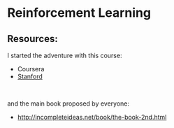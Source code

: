 # Reinforcement Learning
## Resources:
I started the adventure with this course:
- Coursera
- [Stanford](http://web.stanford.edu/class/cme241/) 
<br>

and the main book proposed by everyone:

- http://incompleteideas.net/book/the-book-2nd.html
  